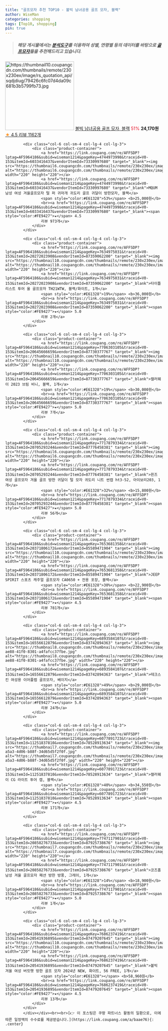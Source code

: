 ```yaml
---
title: "골프모자 추천 TOP10 - 볼빅 남녀공용 골프 모자, 블랙"
author: WiseMan
categories: shopping
tags: [Top10, shopping]
pin: true
---
```


> ##### 해당 게시물에서는 [**분석도구**](https://itemscout.io/)를 이용하여 **성별**, **연령별** 등의 데이터를 바탕으로 [**골프모자**](https://link.coupang.com/a/baae76)들을 추천해드리고 있습니다.
<div class="container"><div class="row">
            <div class="col-6 col-sm-4 col-lg-4 col-lg-3">
                <div class="product-container">
                    <a href="https://link.coupang.com/re/AFFSDP?lptag=AF5964186&subid=wiseman1214&pageKey=6168218876&traceid=V0-153&itemId=12021410208&vendorItemId=79293727168" target="_blank"><img src="https://thumbnail10.coupangcdn.com/thumbnails/remote/230x230ex/image/rs_quotation_api/sqdjdiug/79426c6fc07d4da09c681b3b5799fb73.jpg" alt="https://thumbnail10.coupangcdn.com/thumbnails/remote/230x230ex/image/rs_quotation_api/sqdjdiug/79426c6fc07d4da09c681b3b5799fb73.jpg" width="220" height="220"></a>
                    <a href="https://link.coupang.com/re/AFFSDP?lptag=AF5964186&subid=wiseman1214&pageKey=6168218876&traceid=V0-153&itemId=12021410208&vendorItemId=79293727168" target="_blank">볼빅 남녀공용 골프 모자, 블랙</a>
                    <span style="color:#E61328">51%</span> <b>24,170원</b>
                    <br><a href="https://link.coupang.com/re/AFFSDP?lptag=AF5964186&subid=wiseman1214&pageKey=6168218876&traceid=V0-153&itemId=12021410208&vendorItemId=79293727168" target="_blank"><span style="color:#FE9427">★</span> 4.5
                    리뷰 1162개</a>
                </div>
            </div>
            
            <div class="col-6 col-sm-4 col-lg-4 col-lg-3">
                <div class="product-container">
                    <a href="https://link.coupang.com/re/AFFSDP?lptag=AF5964186&subid=wiseman1214&pageKey=4744973998&traceid=V0-153&itemId=6033416437&vendorItemId=73330997680" target="_blank"><img src="https://thumbnail6.coupangcdn.com/thumbnails/remote/230x230ex/image/vendor_inventory/39fb/4ccb7aa6a2ba57e56f214ac2a1b236c365d3d10aaefee82cd85793b4962c.jpg" alt="https://thumbnail6.coupangcdn.com/thumbnails/remote/230x230ex/image/vendor_inventory/39fb/4ccb7aa6a2ba57e56f214ac2a1b236c365d3d10aaefee82cd85793b4962c.jpg" width="220" height="220"></a>
                    <a href="https://link.coupang.com/re/AFFSDP?lptag=AF5964186&subid=wiseman1214&pageKey=4744973998&traceid=V0-153&itemId=6033416437&vendorItemId=73330997680" target="_blank">MQUM 남성 여성 겨울골프모자 털 퍼 귀마개 귀도리 골프 귀달이 방한모자, 블랙</a>
                    <span style="color:#E61328">53%</span> <b>25,000원</b>
                    <br><a href="https://link.coupang.com/re/AFFSDP?lptag=AF5964186&subid=wiseman1214&pageKey=4744973998&traceid=V0-153&itemId=6033416437&vendorItemId=73330997680" target="_blank"><span style="color:#FE9427">★</span> 4.5
                    리뷰 973개</a>
                </div>
            </div>
            
            <div class="col-6 col-sm-4 col-lg-4 col-lg-3">
                <div class="product-container">
                    <a href="https://link.coupang.com/re/AFFSDP?lptag=AF5964186&subid=wiseman1214&pageKey=7634975031&traceid=V0-153&itemId=20272023908&vendorItemId=87359062200" target="_blank"><img src="https://thumbnail10.coupangcdn.com/thumbnails/remote/230x230ex/image/vendor_inventory/0415/e9bc900bf88d07cdf75ab4451aaf3c9380618511bcae2d1bde6970882a94.jpg" alt="https://thumbnail10.coupangcdn.com/thumbnails/remote/230x230ex/image/vendor_inventory/0415/e9bc900bf88d07cdf75ab4451aaf3c9380618511bcae2d1bde6970882a94.jpg" width="220" height="220"></a>
                    <a href="https://link.coupang.com/re/AFFSDP?lptag=AF5964186&subid=wiseman1214&pageKey=7634975031&traceid=V0-153&itemId=20272023908&vendorItemId=87359062200" target="_blank">타이틀리스트 투어 울 골프모자 TH21WTW, 블랙/화이트, 1개</a>
                    <span style="color:#E61328">19%</span> <b>36,000원</b>
                    <br><a href="https://link.coupang.com/re/AFFSDP?lptag=AF5964186&subid=wiseman1214&pageKey=7634975031&traceid=V0-153&itemId=20272023908&vendorItemId=87359062200" target="_blank"><span style="color:#FE9427">★</span> 5.0
                    리뷰 2개</a>
                </div>
            </div>
            
            <div class="col-6 col-sm-4 col-lg-4 col-lg-3">
                <div class="product-container">
                    <a href="https://link.coupang.com/re/AFFSDP?lptag=AF5964186&subid=wiseman1214&pageKey=7706303105&traceid=V0-153&itemId=20645666659&vendorItemId=87730377767" target="_blank"><img src="https://thumbnail10.coupangcdn.com/thumbnails/remote/230x230ex/image/vendor_inventory/6bcd/cf53f99307d1daa5d1b5f77aa087cae0b8e397cc9d08ec9ca1b1c2367f56.jpg" alt="https://thumbnail10.coupangcdn.com/thumbnails/remote/230x230ex/image/vendor_inventory/6bcd/cf53f99307d1daa5d1b5f77aa087cae0b8e397cc9d08ec9ca1b1c2367f56.jpg" width="220" height="220"></a>
                    <a href="https://link.coupang.com/re/AFFSDP?lptag=AF5964186&subid=wiseman1214&pageKey=7706303105&traceid=V0-153&itemId=20645666659&vendorItemId=87730377767" target="_blank">캘러웨이 2023 브림 비니, 블랙, 1개</a>
                    <span style="color:#E61328">19%</span> <b>30,000원</b>
                    <br><a href="https://link.coupang.com/re/AFFSDP?lptag=AF5964186&subid=wiseman1214&pageKey=7706303105&traceid=V0-153&itemId=20645666659&vendorItemId=87730377767" target="_blank"><span style="color:#FE9427">★</span> 5.0
                    리뷰 7개</a>
                </div>
            </div>
            
            <div class="col-6 col-sm-4 col-lg-4 col-lg-3">
                <div class="product-container">
                    <a href="https://link.coupang.com/re/AFFSDP?lptag=AF5964186&subid=wiseman1214&pageKey=7717879334&traceid=V0-153&itemId=20705293244&vendorItemId=87776458381" target="_blank"><img src="https://thumbnail6.coupangcdn.com/thumbnails/remote/230x230ex/image/vendor_inventory/ff7c/796ababd373298d597e70139625603afe32351e659d4aa3ce20585206368.jpg" alt="https://thumbnail6.coupangcdn.com/thumbnails/remote/230x230ex/image/vendor_inventory/ff7c/796ababd373298d597e70139625603afe32351e659d4aa3ce20585206368.jpg" width="220" height="220"></a>
                    <a href="https://link.coupang.com/re/AFFSDP?lptag=AF5964186&subid=wiseman1214&pageKey=7717879334&traceid=V0-153&itemId=20705293244&vendorItemId=87776458381" target="_blank">윈즈 여성 골프모자 겨울 골프 방한 귀달이 털 모자 귀도리 니트 썬캡 ht3-52, 아이보리203, 1개</a>
                    <span style="color:#E61328">32%</span> <b>15,800원</b>
                    <br><a href="https://link.coupang.com/re/AFFSDP?lptag=AF5964186&subid=wiseman1214&pageKey=7717879334&traceid=V0-153&itemId=20705293244&vendorItemId=87776458381" target="_blank"><span style="color:#FE9427">★</span> 5.0
                    리뷰 56개</a>
                </div>
            </div>
            
            <div class="col-6 col-sm-4 col-lg-4 col-lg-3">
                <div class="product-container">
                    <a href="https://link.coupang.com/re/AFFSDP?lptag=AF5964186&subid=wiseman1214&pageKey=7653681358&traceid=V0-153&itemId=20371806172&vendorItemId=85589471904" target="_blank"><img src="https://thumbnail10.coupangcdn.com/thumbnails/remote/230x230ex/image/vendor_inventory/d0a7/9e150df058dbe9a2363659a50f7f4d829b1e4e341f3f041b4dc9257a59af.jpg" alt="https://thumbnail10.coupangcdn.com/thumbnails/remote/230x230ex/image/vendor_inventory/d0a7/9e150df058dbe9a2363659a50f7f4d829b1e4e341f3f041b4dc9257a59af.jpg" width="220" height="220"></a>
                    <a href="https://link.coupang.com/re/AFFSDP?lptag=AF5964186&subid=wiseman1214&pageKey=7653681358&traceid=V0-153&itemId=20371806172&vendorItemId=85589471904" target="_blank">JEEP SPIRIT 스포츠 캐주얼 골프모자 CA0650 + 전용 포장, 블랙</a>
                    <span style="color:#E61328">30%</span> <b>22,900원</b>
                    <br><a href="https://link.coupang.com/re/AFFSDP?lptag=AF5964186&subid=wiseman1214&pageKey=7653681358&traceid=V0-153&itemId=20371806172&vendorItemId=85589471904" target="_blank"><span style="color:#FE9427">★</span> 4.5
                    리뷰 781개</a>
                </div>
            </div>
            
            <div class="col-6 col-sm-4 col-lg-4 col-lg-3">
                <div class="product-container">
                    <a href="https://link.coupang.com/re/AFFSDP?lptag=AF5964186&subid=wiseman1214&pageKey=6893584107&traceid=V0-153&itemId=16556612879&vendorItemId=83742894363" target="_blank"><img src="https://thumbnail8.coupangcdn.com/thumbnails/remote/230x230ex/image/retail/images/2022/11/04/17/9/1a485e30-ae88-41f0-8301-a4fafcc37fbe.jpg" alt="https://thumbnail8.coupangcdn.com/thumbnails/remote/230x230ex/image/retail/images/2022/11/04/17/9/1a485e30-ae88-41f0-8301-a4fafcc37fbe.jpg" width="220" height="220"></a>
                    <a href="https://link.coupang.com/re/AFFSDP?lptag=AF5964186&subid=wiseman1214&pageKey=6893584107&traceid=V0-153&itemId=16556612879&vendorItemId=83742894363" target="_blank">테크스킨 여성용 이어플랩 골프모자, 베이지</a>
                    <span style="color:#E61328">49%</span> <b>29,000원</b>
                    <br><a href="https://link.coupang.com/re/AFFSDP?lptag=AF5964186&subid=wiseman1214&pageKey=6893584107&traceid=V0-153&itemId=16556612879&vendorItemId=83742894363" target="_blank"><span style="color:#FE9427">★</span> 5.0
                    리뷰 24개</a>
                </div>
            </div>
            
            <div class="col-6 col-sm-4 col-lg-4 col-lg-3">
                <div class="product-container">
                    <a href="https://link.coupang.com/re/AFFSDP?lptag=AF5964186&subid=wiseman1214&pageKey=6077891723&traceid=V0-153&itemId=11251837810&vendorItemId=78528913634" target="_blank"><img src="https://thumbnail7.coupangcdn.com/thumbnails/remote/230x230ex/image/retail/images/2021/09/13/10/7/01d216bf-a5a3-4d06-b88f-34d65d5f2f0f.jpg" alt="https://thumbnail7.coupangcdn.com/thumbnails/remote/230x230ex/image/retail/images/2021/09/13/10/7/01d216bf-a5a3-4d06-b88f-34d65d5f2f0f.jpg" width="220" height="220"></a>
                    <a href="https://link.coupang.com/re/AFFSDP?lptag=AF5964186&subid=wiseman1214&pageKey=6077891723&traceid=V0-153&itemId=11251837810&vendorItemId=78528913634" target="_blank">캘러웨이 CG 라이트 투어 캡, 블랙</a>
                    <span style="color:#E61328">40%</span> <b>34,550원</b>
                    <br><a href="https://link.coupang.com/re/AFFSDP?lptag=AF5964186&subid=wiseman1214&pageKey=6077891723&traceid=V0-153&itemId=11251837810&vendorItemId=78528913634" target="_blank"><span style="color:#FE9427">★</span> 4.5
                    리뷰 171개</a>
                </div>
            </div>
            
            <div class="col-6 col-sm-4 col-lg-4 col-lg-3">
                <div class="product-container">
                    <a href="https://link.coupang.com/re/AFFSDP?lptag=AF5964186&subid=wiseman1214&pageKey=7747117901&traceid=V0-153&itemId=20858276733&vendorItemId=87925738676" target="_blank"><img src="https://thumbnail7.coupangcdn.com/thumbnails/remote/230x230ex/image/vendor_inventory/62dc/7163589a571723ecd6c9dc76c59601746ac00f42eb719ab992bd321280a6.jpg" alt="https://thumbnail7.coupangcdn.com/thumbnails/remote/230x230ex/image/vendor_inventory/62dc/7163589a571723ecd6c9dc76c59601746ac00f42eb719ab992bd321280a6.jpg" width="220" height="220"></a>
                    <a href="https://link.coupang.com/re/AFFSDP?lptag=AF5964186&subid=wiseman1214&pageKey=7747117901&traceid=V0-153&itemId=20858276733&vendorItemId=87925738676" target="_blank">코즈홈 남성 겨울 골프모자 패션 방한 방풍, 그레이, 1개</a>
                    <span style="color:#E61328">14%</span> <b>18,900원</b>
                    <br><a href="https://link.coupang.com/re/AFFSDP?lptag=AF5964186&subid=wiseman1214&pageKey=7747117901&traceid=V0-153&itemId=20858276733&vendorItemId=87925738676" target="_blank"><span style="color:#FE9427">★</span> 5.0
                    리뷰 1개</a>
                </div>
            </div>
            
            <div class="col-6 col-sm-4 col-lg-4 col-lg-3">
                <div class="product-container">
                    <a href="https://link.coupang.com/re/AFFSDP?lptag=AF5964186&subid=wiseman1214&pageKey=7686237419&traceid=V0-153&itemId=20541936895&vendorItemId=87479207645" target="_blank"><img src="https://thumbnail10.coupangcdn.com/thumbnails/remote/230x230ex/image/vendor_inventory/eb5d/c4498f3eab58f329c99a807772d6bcc2e4230e5895d1e941d5e9013c4abc.jpg" alt="https://thumbnail10.coupangcdn.com/thumbnails/remote/230x230ex/image/vendor_inventory/eb5d/c4498f3eab58f329c99a807772d6bcc2e4230e5895d1e941d5e9013c4abc.jpg" width="220" height="220"></a>
                    <a href="https://link.coupang.com/re/AFFSDP?lptag=AF5964186&subid=wiseman1214&pageKey=7686237419&traceid=V0-153&itemId=20541936895&vendorItemId=87479207645" target="_blank">볼빅 겨울 여성 버킷햇 방한 골프 모자 2024년 NEW, 화이트, 56 FREE, 1개</a>
                    <span style="color:#E61328"></span> <b>58,960원</b>
                    <br><a href="https://link.coupang.com/re/AFFSDP?lptag=AF5964186&subid=wiseman1214&pageKey=7686237419&traceid=V0-153&itemId=20541936895&vendorItemId=87479207645" target="_blank"><span style="color:#FE9427">★</span> 4.5
                    리뷰 13개</a>
                </div>
            </div>
            </div></div><br><br>[👉 이 포스팅은 쿠팡 파트너스 활동의 일환으로, 이에 따른 일정액의 수수료를 제공받습니다.](https://link.coupang.com/a/baae76){: .center}